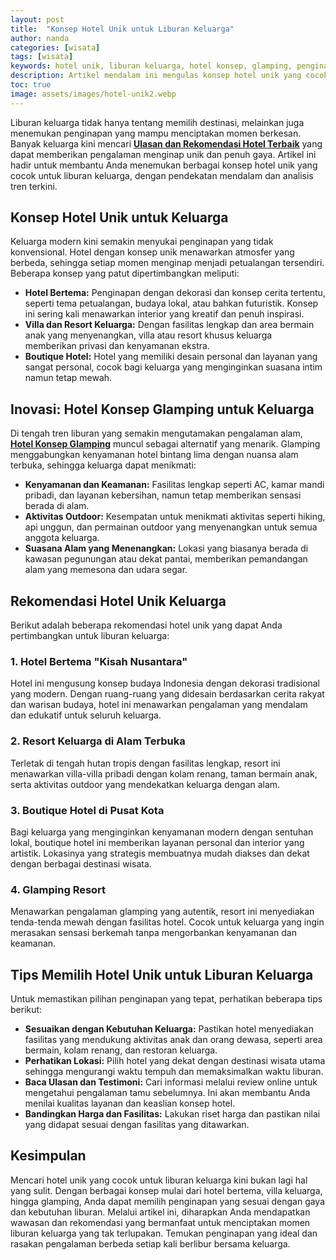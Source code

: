 ```yaml
---
layout: post
title:  "Konsep Hotel Unik untuk Liburan Keluarga"
author: nanda
categories: [wisata]
tags: [wisata]
keywords: hotel unik, liburan keluarga, hotel konsep, glamping, penginapan unik, liburan mewah, tren hotel, pengalaman menginap
description: Artikel mendalam ini mengulas konsep hotel unik yang cocok untuk liburan keluarga, dilengkapi dengan riset SEO, keyword relevan, dan sub-topik inovatif untuk memberikan pengalaman menginap yang berbeda
toc: true
image: assets/images/hotel-unik2.webp
---
```


Liburan keluarga tidak hanya tentang memilih destinasi, melainkan juga menemukan penginapan yang mampu menciptakan momen berkesan. Banyak keluarga kini mencari **[Ulasan dan Rekomendasi Hotel Terbaik](https://hotelmana.id/)** yang dapat memberikan pengalaman menginap unik dan penuh gaya. Artikel ini hadir untuk membantu Anda menemukan berbagai konsep hotel unik yang cocok untuk liburan keluarga, dengan pendekatan mendalam dan analisis tren terkini.

## Konsep Hotel Unik untuk Keluarga

Keluarga modern kini semakin menyukai penginapan yang tidak konvensional. Hotel dengan konsep unik menawarkan atmosfer yang berbeda, sehingga setiap momen menginap menjadi petualangan tersendiri. Beberapa konsep yang patut dipertimbangkan meliputi:

- **Hotel Bertema:** Penginapan dengan dekorasi dan konsep cerita tertentu, seperti tema petualangan, budaya lokal, atau bahkan futuristik. Konsep ini sering kali menawarkan interior yang kreatif dan penuh inspirasi.
- **Villa dan Resort Keluarga:** Dengan fasilitas lengkap dan area bermain anak yang menyenangkan, villa atau resort khusus keluarga memberikan privasi dan kenyamanan ekstra.
- **Boutique Hotel:** Hotel yang memiliki desain personal dan layanan yang sangat personal, cocok bagi keluarga yang menginginkan suasana intim namun tetap mewah.

## Inovasi: Hotel Konsep Glamping untuk Keluarga

Di tengah tren liburan yang semakin mengutamakan pengalaman alam, **[Hotel Konsep Glamping](https://hotelmana.id/review/menginap-di-alam-7-hotel-dengan-konsep-glamping-terbaik/)** muncul sebagai alternatif yang menarik. Glamping menggabungkan kenyamanan hotel bintang lima dengan nuansa alam terbuka, sehingga keluarga dapat menikmati:

- **Kenyamanan dan Keamanan:** Fasilitas lengkap seperti AC, kamar mandi pribadi, dan layanan kebersihan, namun tetap memberikan sensasi berada di alam.
- **Aktivitas Outdoor:** Kesempatan untuk menikmati aktivitas seperti hiking, api unggun, dan permainan outdoor yang menyenangkan untuk semua anggota keluarga.
- **Suasana Alam yang Menenangkan:** Lokasi yang biasanya berada di kawasan pegunungan atau dekat pantai, memberikan pemandangan alam yang memesona dan udara segar.

## Rekomendasi Hotel Unik Keluarga

Berikut adalah beberapa rekomendasi hotel unik yang dapat Anda pertimbangkan untuk liburan keluarga:

### 1. Hotel Bertema "Kisah Nusantara"
Hotel ini mengusung konsep budaya Indonesia dengan dekorasi tradisional yang modern. Dengan ruang-ruang yang didesain berdasarkan cerita rakyat dan warisan budaya, hotel ini menawarkan pengalaman yang mendalam dan edukatif untuk seluruh keluarga.

### 2. Resort Keluarga di Alam Terbuka
Terletak di tengah hutan tropis dengan fasilitas lengkap, resort ini menawarkan villa-villa pribadi dengan kolam renang, taman bermain anak, serta aktivitas outdoor yang mendekatkan keluarga dengan alam.

### 3. Boutique Hotel di Pusat Kota
Bagi keluarga yang menginginkan kenyamanan modern dengan sentuhan lokal, boutique hotel ini memberikan layanan personal dan interior yang artistik. Lokasinya yang strategis membuatnya mudah diakses dan dekat dengan berbagai destinasi wisata.

### 4. Glamping Resort
Menawarkan pengalaman glamping yang autentik, resort ini menyediakan tenda-tenda mewah dengan fasilitas hotel. Cocok untuk keluarga yang ingin merasakan sensasi berkemah tanpa mengorbankan kenyamanan dan keamanan.

## Tips Memilih Hotel Unik untuk Liburan Keluarga

Untuk memastikan pilihan penginapan yang tepat, perhatikan beberapa tips berikut:

- **Sesuaikan dengan Kebutuhan Keluarga:** Pastikan hotel menyediakan fasilitas yang mendukung aktivitas anak dan orang dewasa, seperti area bermain, kolam renang, dan restoran keluarga.
- **Perhatikan Lokasi:** Pilih hotel yang dekat dengan destinasi wisata utama sehingga mengurangi waktu tempuh dan memaksimalkan waktu liburan.
- **Baca Ulasan dan Testimoni:** Cari informasi melalui review online untuk mengetahui pengalaman tamu sebelumnya. Ini akan membantu Anda menilai kualitas layanan dan keaslian konsep hotel.
- **Bandingkan Harga dan Fasilitas:** Lakukan riset harga dan pastikan nilai yang didapat sesuai dengan fasilitas yang ditawarkan.

## Kesimpulan

Mencari hotel unik yang cocok untuk liburan keluarga kini bukan lagi hal yang sulit. Dengan berbagai konsep mulai dari hotel bertema, villa keluarga, hingga glamping, Anda dapat memilih penginapan yang sesuai dengan gaya dan kebutuhan liburan. Melalui artikel ini, diharapkan Anda mendapatkan wawasan dan rekomendasi yang bermanfaat untuk menciptakan momen liburan keluarga yang tak terlupakan. Temukan penginapan yang ideal dan rasakan pengalaman berbeda setiap kali berlibur bersama keluarga.